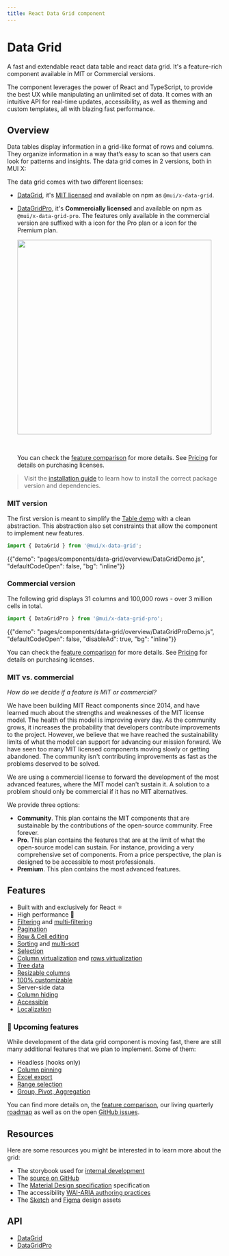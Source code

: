```yaml
---
title: React Data Grid component
---
```


# Data Grid

<p class="description">A fast and extendable react data table and react data grid. It's a feature-rich component available in MIT or Commercial versions.</p>

The component leverages the power of React and TypeScript, to provide the best UX while manipulating an unlimited set of data. It comes with an intuitive API for real-time updates, accessibility, as well as theming and custom templates, all with blazing fast performance.

## Overview

Data tables display information in a grid-like format of rows and columns. They organize information in a way that’s easy to scan so that users can look for patterns and insights. The data grid comes in 2 versions, both in MUI X:

The data grid comes with two different licenses:

- [DataGrid](/api/data-grid/data-grid/), it's [MIT licensed](https://tldrlegal.com/license/mit-license) and available on npm as `@mui/x-data-grid`.
- [DataGridPro](/data-grid/data-grid-pro/), it's **Commercially licensed** and available on npm as `@mui/x-data-grid-pro`.
  The features only available in the commercial version are suffixed with a <span class="pro"></span> icon for the Pro plan or a <span class="premium"></span> icon for the Premium plan.

  <img src="/static/x/header-icon.png" style="width: 454px; margin-bottom: 2rem;" alt="">

  You can check the [feature comparison](/components/data-grid/getting-started/#feature-comparison) for more details.
  See [Pricing](https://mui.com/store/items/material-ui-pro/) for details on purchasing licenses.

> Visit the [installation guide](/components/data-grid/getting-started/#installation) to learn how to install the correct package version and dependencies.

### MIT version

The first version is meant to simplify the [Table demo](/components/tables/#sorting-amp-selecting) with a clean abstraction.
This abstraction also set constraints that allow the component to implement new features.

```js
import { DataGrid } from '@mui/x-data-grid';
```

{{"demo": "pages/components/data-grid/overview/DataGridDemo.js", "defaultCodeOpen": false, "bg": "inline"}}

### Commercial version [<span class="pro"></span>](https://mui.com/store/items/material-ui-pro/)

The following grid displays 31 columns and 100,000 rows - over 3 million cells in total.

```js
import { DataGridPro } from '@mui/x-data-grid-pro';
```

{{"demo": "pages/components/data-grid/overview/DataGridProDemo.js", "defaultCodeOpen": false, "disableAd": true, "bg": "inline"}}

You can check the [feature comparison](/components/data-grid/getting-started/#feature-comparison) for more details.
See [Pricing](https://mui.com/store/items/material-ui-pro/) for details on purchasing licenses.

### MIT vs. commercial

_How do we decide if a feature is MIT or commercial?_

We have been building MIT React components since 2014,
and have learned much about the strengths and weaknesses of the MIT license model.
The health of this model is improving every day. As the community grows, it increases the probability that developers contribute improvements to the project.
However, we believe that we have reached the sustainability limits of what the model can support for advancing our mission forward. We have seen too many MIT licensed components moving slowly or getting abandoned. The community isn't contributing improvements as fast as the problems deserved to be solved.

We are using a commercial license to forward the development of the most advanced features, where the MIT model can't sustain it.
A solution to a problem should only be commercial if it has no MIT alternatives.

We provide three options:

- **Community**. This plan contains the MIT components that are sustainable by the contributions of the open-source community. Free forever.
- **Pro**. This plan contains the features that are at the limit of what the open-source model can sustain. For instance, providing a very comprehensive set of components. From a price perspective, the plan is designed to be accessible to most professionals.
- **Premium**. This plan contains the most advanced features.

## Features

- Built with and exclusively for React ⚛️
- High performance 🚀
- [Filtering](/components/data-grid/filtering/) and [multi-filtering](/components/data-grid/filtering/#multi-column-filtering) <span class="pro"></span>
- [Pagination](/components/data-grid/pagination/)
- [Row & Cell editing](/components/data-grid/editing/)
- [Sorting](/components/data-grid/sorting) and [multi-sort](/components/data-grid/sorting/#multi-column-sorting) <span class="pro"></span>
- [Selection](/components/data-grid/selection/)
- [Column virtualization](/components/data-grid/virtualization/#column-virtualization) and [rows virtualization](/components/data-grid/virtualization/#row-virtualization) <span class="pro"></span>
- [Tree data](/components/data-grid/group-pivot/#tree-data) <span class="pro"></span>
- [Resizable columns](/components/data-grid/columns/#column-resizing) <span class="pro"></span>
- [100% customizable](/components/data-grid/style/)
- Server-side data
- [Column hiding](/components/data-grid/columns/#hiding)
- [Accessible](/components/data-grid/accessibility/)
- [Localization](/components/data-grid/localization/)

### 🚧 Upcoming features

While development of the data grid component is moving fast, there are still many additional features that we plan to implement. Some of them:

- Headless (hooks only)
- [Column pinning](/components/data-grid/columns/#column-pinning) <span class="pro"></span>
- [Excel export](/components/data-grid/export/) <span class="premium"></span>
- [Range selection](/components/data-grid/selection/#range-selection) <span class="premium"></span>
- [Group, Pivot, Aggregation](/components/data-grid/group-pivot/) <span class="premium"></span>

You can find more details on, the [feature comparison](/components/data-grid/getting-started/#feature-comparison), our living quarterly [roadmap](https://github.com/mui-org/material-ui-x/projects/1) as well as on the open [GitHub issues](https://github.com/mui-org/material-ui-x/issues?q=is%3Aopen+label%3A%22component%3A+DataGrid%22+label%3Aenhancement).

## Resources

Here are some resources you might be interested in to learn more about the grid:

- The storybook used for [internal development](https://material-ui-x.netlify.app/storybook/)
- The [source on GitHub](https://github.com/mui-org/material-ui-x/tree/master/packages/grid)
- The [Material Design specification](https://material.io/design/components/data-tables.html) specification
- The accessibility [WAI-ARIA authoring practices](https://www.w3.org/TR/wai-aria-practices/#grid)
- The [Sketch](https://mui.com/store/items/sketch-react/) and [Figma](https://mui.com/store/items/figma-react/) design assets

## API

- [DataGrid](/api/data-grid/data-grid/)
- [DataGridPro](/api/data-grid/data-grid-pro/)
